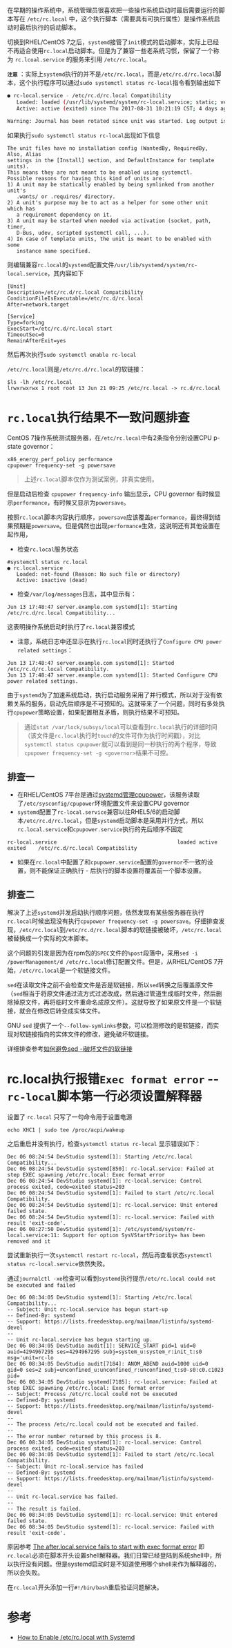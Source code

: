 在早期的操作系统中，系统管理员很喜欢把一些操作系统启动时最后需要运行的脚本写在 `/etc/rc.local` 中，这个执行脚本（需要具有可执行属性）是操作系统启动时最后执行的启动脚本。

切换到RHEL/CentOS 7之后，`systemd`接管了`init`模式的启动脚本，实际上已经不再适合使用`rc.local`启动脚本。但是为了兼容一些老系统习惯，保留了一个称为 `rc.lcoal.service` 的服务来引用 `/etc/rc.local`。

**`注意`** ：实际上`systemd`执行的并不是`/etc/rc.local`，而是`/etc/rc.d/rc.local`脚本，这个执行程序可以通过`sudo systemctl status rc-local`指令看到输出如下

```bash
● rc-local.service - /etc/rc.d/rc.local Compatibility
   Loaded: loaded (/usr/lib/systemd/system/rc-local.service; static; vendor preset: disabled)
   Active: active (exited) since Thu 2017-08-31 10:21:19 CST; 4 days ago

Warning: Journal has been rotated since unit was started. Log output is incomplete or unavailable.
```

如果执行`sudo systemctl status rc-local`出现如下信息

```
The unit files have no installation config (WantedBy, RequiredBy, Also, Alias
settings in the [Install] section, and DefaultInstance for template units).
This means they are not meant to be enabled using systemctl.
Possible reasons for having this kind of units are:
1) A unit may be statically enabled by being symlinked from another unit's
   .wants/ or .requires/ directory.
2) A unit's purpose may be to act as a helper for some other unit which has
   a requirement dependency on it.
3) A unit may be started when needed via activation (socket, path, timer,
   D-Bus, udev, scripted systemctl call, ...).
4) In case of template units, the unit is meant to be enabled with some
   instance name specified.
```

则编辑兼容`rc.local`的`systemd`配置文件`/usr/lib/systemd/system/rc-local.service`，其内容如下

```
[Unit]
Description=/etc/rc.d/rc.local Compatibility
ConditionFileIsExecutable=/etc/rc.d/rc.local
After=network.target

[Service]
Type=forking
ExecStart=/etc/rc.d/rc.local start
TimeoutSec=0
RemainAfterExit=yes
```

然后再次执行`sudo systemctl enable rc-local`

`/etc/rc.local`则是`/etc/rc.d/rc.local`的软链接：

```
$ls -lh /etc/rc.local
lrwxrwxrwx 1 root root 13 Jun 21 09:25 /etc/rc.local -> rc.d/rc.local
```

# `rc.local`执行结果不一致问题排查

CentOS 7操作系统测试服务器，在`/etc/rc.local`中有2条指令分别设置CPU p-state governor：

```
x86_energy_perf_policy performance
cpupower frequency-set -g powersave
```

> 上述`rc.local`脚本仅作为测试案例，非真实使用。

但是启动后检查 `cpupower frequency-info` 输出显示，CPU governor 有时候显示`performance`，有时候又显示为`powersave`。

按照`rc.local`脚本内容执行顺序，`powersave`应该覆盖`performance`，最终得到结果预期是`powersave`。但是偶然也出现`performance`生效，这说明还有其他设置在起作用，

* 检查`rc.local`服务状态

```
#systemctl status rc.local
● rc.local.service
   Loaded: not-found (Reason: No such file or directory)
   Active: inactive (dead)
```

* 检查`/var/log/messages`日志，其中显示有：

```
Jun 13 17:48:47 server.example.com systemd[1]: Starting /etc/rc.d/rc.local Compatibility...
```

这表明操作系统启动时执行了`rc.local`兼容模式

* 注意，系统日志中还显示在执行`rc.local`同时还执行了`Configure CPU power related settings`：

```
Jun 13 17:48:47 server.example.com systemd[1]: Started /etc/rc.d/rc.local Compatibility.
Jun 13 17:48:47 server.example.com systemd[1]: Started Configure CPU power related settings.
```

由于`systemd`为了加速系统启动，执行启动服务采用了并行模式，所以对于没有依赖关系的服务，启动先后顺序是不可预知的。这就带来了一个问题，同时有多处执行`cpupower`策略设置，如果配置相互矛盾，则执行结果不可预知。

> 通过`stat /var/lock/subsys/local`可以查看到`rc.local`执行的详细时间（该文件是`rc.local`执行时`touch`的文件可作为执行时间戳），对比`systemctl status cpupower`就可以看到是同一秒执行的两个程序，导致`cpupower frequency-set -g <governor>`结果不可控。

## 排查一

* 在RHEL/CentOS 7平台是通过[systemd管理cpupower](cpupower)，该服务读取了`/etc/sysconfig/cpupower`环境配置文件来设置CPU governor
* `systemd`配置了`rc-local.service`兼容以往RHEL5/6的启动脚本`/etc/rc.d/rc.local`，但是`systemd`启动脚本是采用并行方式，所以`rc.local.service`和`cpupower.service`执行的先后顺序不固定

```
rc-local.service                                       loaded active exited    /etc/rc.d/rc.local Compatibility
```

* 如果在`rc.local`中配置了和`cpupower.service`配置的`governor`不一致的设置，则不能保证正确执行 - 后执行的脚本设置将覆盖前一个脚本设置。

## 排查二

解决了上述`systemd`并发启动执行顺序问题，依然发现有某些服务器在执行`rc.local`时候出现没有执行`cpupower frequency-set -g powersave`。仔细排查发现，`/etc/rc.local`到`/etc/rc.d/rc.local`脚本的软链接被破坏，`/etc/rc.local`被替换成一个实际的文本脚本。

这个问题的引发是因为在rpm包的`SPEC`文件的`%post`段落中，采用`sed -i /powerManagement/d /etc/rc.local`修订配置文件。但是，从RHEL/CentOS 7开始，`/etc/rc.local`是一个软链接文件。

`sed`在读取文件之前不会检查文件是否是软链接，所以`sed`转换之后覆盖原文件（`sed`相当于将原文件通过流方式过滤改成，然后通过管道生成临时文件，然后删除掉原文件，再将临时文件重命名成原文件）。这就导致了如果原文件是一个软链接，就会在修改后转变成实体文件。

GNU `sed` 提供了一个`--follow-symlinks`参数，可以检测修改的是软链接，而实现对软链接指向的实体文件的修改，避免破坏软链接。

详细排查参考[如何避免sed -i破坏文件的软链接](../../../../../develop/shell/sed_awk/prevent_sed_-i_from_destroying_symlinks)

# rc.local执行报错`Exec format error` -- **`rc-local`脚本第一行必须设置解释器**

设置了 `rc.local` 只写了一句命令用于设置电源

```
echo XHC1 | sudo tee /proc/acpi/wakeup
```

之后重启并没有执行，检查`systemctl status rc-local` 显示错误如下：

```
Dec 06 08:24:54 DevStudio systemd[1]: Starting /etc/rc.local Compatibility...
Dec 06 08:24:54 DevStudio systemd[850]: rc-local.service: Failed at step EXEC spawning /etc/rc.local: Exec format error
Dec 06 08:24:54 DevStudio systemd[1]: rc-local.service: Control process exited, code=exited status=203
Dec 06 08:24:54 DevStudio systemd[1]: Failed to start /etc/rc.local Compatibility.
Dec 06 08:24:54 DevStudio systemd[1]: rc-local.service: Unit entered failed state.
Dec 06 08:24:54 DevStudio systemd[1]: rc-local.service: Failed with result 'exit-code'.
Dec 06 08:27:50 DevStudio systemd[1]: /etc/systemd/system/rc-local.service:11: Support for option SysVStartPriority= has been removed and it
```

尝试重新执行一次`systemctl restart rc-local`，然后再查看状态`systemctl status rc-local.service`依然失败。

通过`journalctl -xe`检查可以看到`systemd`执行提示`/etc/rc.local could not be executed and failed`

```
Dec 06 08:34:05 DevStudio systemd[1]: Starting /etc/rc.local Compatibility...
-- Subject: Unit rc-local.service has begun start-up
-- Defined-By: systemd
-- Support: https://lists.freedesktop.org/mailman/listinfo/systemd-devel
-- 
-- Unit rc-local.service has begun starting up.
Dec 06 08:34:05 DevStudio audit[1]: SERVICE_START pid=1 uid=0 auid=4294967295 ses=4294967295 subj=system_u:system_r:init_t:s0 msg='unit=rc-lo
Dec 06 08:34:05 DevStudio audit[7184]: ANOM_ABEND auid=1000 uid=0 gid=0 ses=2 subj=unconfined_u:unconfined_r:unconfined_t:s0-s0:c0.c1023 pid=
Dec 06 08:34:05 DevStudio systemd[7185]: rc-local.service: Failed at step EXEC spawning /etc/rc.local: Exec format error
-- Subject: Process /etc/rc.local could not be executed
-- Defined-By: systemd
-- Support: https://lists.freedesktop.org/mailman/listinfo/systemd-devel
-- 
-- The process /etc/rc.local could not be executed and failed.
-- 
-- The error number returned by this process is 8.
Dec 06 08:34:05 DevStudio systemd[1]: rc-local.service: Control process exited, code=exited status=203
Dec 06 08:34:05 DevStudio systemd[1]: Failed to start /etc/rc.local Compatibility.
-- Subject: Unit rc-local.service has failed
-- Defined-By: systemd
-- Support: https://lists.freedesktop.org/mailman/listinfo/systemd-devel
-- 
-- Unit rc-local.service has failed.
-- 
-- The result is failed.
Dec 06 08:34:05 DevStudio systemd[1]: rc-local.service: Unit entered failed state.
Dec 06 08:34:05 DevStudio systemd[1]: rc-local.service: Failed with result 'exit-code'.
```

原因参考 [The after.local.service fails to start with exec format error](https://www.suse.com/support/kb/doc/?id=7017128) 即`rc.local`必须在脚本开头设置shell解释器。我们日常已经登陆到系统shell中，所以执行没有问题。但是systemd启动时是不知道使用哪个shell来作为解释器的，所以会失败。

在`rc.local`开头添加一行`#!/bin/bash`重启验证问题解决。

# 参考

* [How to Enable /etc/rc.local with Systemd](https://www.linuxbabe.com/linux-server/how-to-enable-etcrc-local-with-systemd)